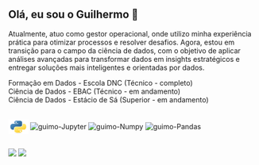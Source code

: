 ## Olá, eu sou o Guilhermo 👋


Atualmente, atuo como gestor operacional, onde utilizo minha experiência prática para otimizar processos e resolver desafios. Agora, estou em transição para o campo da ciência de dados, com o objetivo de aplicar análises avançadas para transformar dados em insights estratégicos e entregar soluções mais inteligentes e orientadas por dados.

Formação em Dados - Escola DNC (Técnico - completo)<br>
Ciência de Dados - EBAC (Técnico - em andamento)<br>
Ciência de Dados - Estácio de Sá (Superior - em andamento)<br>

<div style="display: inline_block"><br>
  <img align="center" alt="guimo-Python" height="30" width="40" src="https://raw.githubusercontent.com/devicons/devicon/master/icons/python/python-original.svg">
  <img align="center" alt="guimo-Jupyter" height="30" width="40" src="https://cdn.jsdelivr.net/gh/devicons/devicon/icons/jupyter/jupyter-original-wordmark.svg" />
  <img align="center" alt="guimo-Numpy" height="30" width="40" src="https://cdn.jsdelivr.net/gh/devicons/devicon/icons/numpy/numpy-original.svg" />
  <img align="center" alt="guimo-Pandas" height="30" width="40" src="https://cdn.jsdelivr.net/gh/devicons/devicon/icons/pandas/pandas-original.svg" />
</div>

##

<div> 
  <a href = "mailto:guimovieira@gmail.com"><img src="https://img.shields.io/badge/-Gmail-%23333?style=for-the-badge&logo=gmail&logoColor=white" target="_blank"></a>
  <a href="https://www.linkedin.com/in/guilhermo-vieira-freitas-424748216" target="_blank"><img src="https://img.shields.io/badge/-LinkedIn-%230077B5?style=for-the-badge&logo=linkedin&logoColor=white" target="_blank"></a> 
</div>
